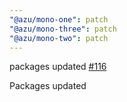 ```yaml
---
"@azu/mono-one": patch
"@azu/mono-three": patch
"@azu/mono-two": patch
---
```

    
packages updated [#116](https://github.com/JantaeLeckie/monorepo-release-changesets/pull/116)
    
Packages updated
